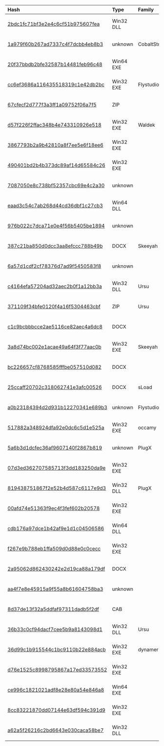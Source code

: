 |Hash|Type|Family|First_Seen|Name|
|:--|:--|:--|:--|:--|
|[2bdc1fc71bf3e2e4c6cf51b975607fea](https://www.virustotal.com/gui/file/2bdc1fc71bf3e2e4c6cf51b975607fea)|Win32 DLL||2020-02-13 01:54:04|mpsvc.dll|
|[1a979f60b267ad7337c4f7dcbb4eb8b3](https://www.virustotal.com/gui/file/1a979f60b267ad7337c4f7dcbb4eb8b3)|unknown|CobaltStrike|2020-01-21 07:43:42|payload.bin|
|[20f37bbdb2bfe32587b14481feb96c48](https://www.virustotal.com/gui/file/20f37bbdb2bfe32587b14481feb96c48)|Win64 EXE||2019-12-06 15:55:52| |
|[cc6ef3686a116435518319c1e42db2bc](https://www.virustotal.com/gui/file/cc6ef3686a116435518319c1e42db2bc)|Win32 EXE|Flystudio|2019-12-01 01:30:48|cc6ef3686a116435518319c1e42db2bc.virus|
|[67cfecf2d777f3a3ff1a09752f06a7f5](https://www.virustotal.com/gui/file/67cfecf2d777f3a3ff1a09752f06a7f5)|ZIP||2019-11-14 05:06:59|google.zip|
|[d57f226f2ffac348b4e743310926e518](https://www.virustotal.com/gui/file/d57f226f2ffac348b4e743310926e518)|Win32 EXE|Waldek|2019-09-14 00:20:22|d57f226f2ffac348b4e743310926e518.virus|
|[3867793b2a9b42810a8f7ee5e6f18ee6](https://www.virustotal.com/gui/file/3867793b2a9b42810a8f7ee5e6f18ee6)|Win32 EXE||2019-08-19 01:00:38|lsass.exe|
|[490401bd2b4b373dc89af14d65584c26](https://www.virustotal.com/gui/file/490401bd2b4b373dc89af14d65584c26)|Win32 EXE||2019-08-03 03:37:07|HaoZipUpdate|
|[7087050e8c738bf52357cbc69e4c2a30](https://www.virustotal.com/gui/file/7087050e8c738bf52357cbc69e4c2a30)|unknown||2019-07-30 09:24:59|mpsvc.mui|
|[eaad3c54c7ab268d44cd36dbf1c27cb3](https://www.virustotal.com/gui/file/eaad3c54c7ab268d44cd36dbf1c27cb3)|Win64 DLL||2019-07-30 09:24:33|%PROGRAMDATA%\s\mpsvc.dll|
|[976b022c7dca71e0e4f56b5405be1894](https://www.virustotal.com/gui/file/976b022c7dca71e0e4f56b5405be1894)|unknown||2019-07-30 07:39:03|English.rtf|
|[387c21ba850d0dcc3aa8efccc788b49b](https://www.virustotal.com/gui/file/387c21ba850d0dcc3aa8efccc788b49b)|DOCX|Skeeyah|2019-06-18 07:48:19|截图.docx|
|[6a57d1cdf2cf78376d7ad9f5450583f8](https://www.virustotal.com/gui/file/6a57d1cdf2cf78376d7ad9f5450583f8)|unknown||2019-06-17 20:15:59|license.rtf|
|[c4164efa57204ad32aec2b0f1a12bb3a](https://www.virustotal.com/gui/file/c4164efa57204ad32aec2b0f1a12bb3a)|Win32 DLL|Ursu|2019-06-17 12:14:46|C4164EFA57204AD32AEC2B0F1A12BB3A.mlw|
|[371109f34bfe0120f4a16f5304463cbf](https://www.virustotal.com/gui/file/371109f34bfe0120f4a16f5304463cbf)|ZIP|Ursu|2019-06-17 12:04:14|KB3023607.zip|
|[c1c9bcbbbcce2ae5116ce82aec4a6dc8](https://www.virustotal.com/gui/file/c1c9bcbbbcce2ae5116ce82aec4a6dc8)|DOCX||2019-05-26 07:15:47|screen.docx|
|[3a8d74bc002e1acae49a64f3f77aac0b](https://www.virustotal.com/gui/file/3a8d74bc002e1acae49a64f3f77aac0b)|Win32 EXE|Skeeyah|2019-05-24 14:12:56|HaoZipUpdate|
|[bc226657cf8768585fffbe057510d082](https://www.virustotal.com/gui/file/bc226657cf8768585fffbe057510d082)|DOCX||2019-05-24 13:31:48|%E6%88%AA%E5%9B%BE.docx|
|[25ccaff20702c318062741e3afc00526](https://www.virustotal.com/gui/file/25ccaff20702c318062741e3afc00526)|DOCX|sLoad|2019-05-17 13:04:46|Pic.docx|
|[a0b23184394d2d931b12270341e689b3](https://www.virustotal.com/gui/file/a0b23184394d2d931b12270341e689b3)|unknown|Flystudio|2019-02-06 20:37:58| |
|[517882a348924dfa92e0dc6c5d1e525a](https://www.virustotal.com/gui/file/517882a348924dfa92e0dc6c5d1e525a)|Win32 EXE|occamy|2019-01-17 16:29:34|svchost.e|
|[5a6b3d1dcfec36af9607140f2867b819](https://www.virustotal.com/gui/file/5a6b3d1dcfec36af9607140f2867b819)|unknown|PlugX|2018-11-19 01:41:56|%ALLUSERSPROFILE%\medialoader\data.dat|
|[07d3ed362707585713f3dd183250da9e](https://www.virustotal.com/gui/file/07d3ed362707585713f3dd183250da9e)|Win32 EXE||2018-11-17 17:05:03|diskshawin.exe|
|[819438751867f2e52b4d587c6117e9d3](https://www.virustotal.com/gui/file/819438751867f2e52b4d587c6117e9d3)|Win32 DLL|PlugX|2018-09-25 13:10:55|rpcss.dll|
|[00afd74e51363f9ec4f3fef602b20578](https://www.virustotal.com/gui/file/00afd74e51363f9ec4f3fef602b20578)|Win32 EXE||2018-09-24 20:28:59|setup443.exe|
|[cdb176a97dce1b42af9e1d1c04506586](https://www.virustotal.com/gui/file/cdb176a97dce1b42af9e1d1c04506586)|Win64 DLL||2018-08-19 05:32:13|mpsvc.dll|
|[f267e9b788eb1ffa509d0d88e0c0cecc](https://www.virustotal.com/gui/file/f267e9b788eb1ffa509d0d88e0c0cecc)|Win32 EXE||2017-12-16 22:49:10|server.exe|
|[2a95062d862430242e2d19ca88a179df](https://www.virustotal.com/gui/file/2a95062d862430242e2d19ca88a179df)|DOCX||2017-09-13 10:17:27|f303b818bb53e5e1e5ad096ec7085c0d304ce94e|
|[aa4f7e8e45915a9f55a8b61604758ba3](https://www.virustotal.com/gui/file/aa4f7e8e45915a9f55a8b61604758ba3)|unknown||2017-05-04 02:48:56|English.rtf|
|[8d37de13f32a5ddfaf97311dadb5f2df](https://www.virustotal.com/gui/file/8d37de13f32a5ddfaf97311dadb5f2df)|CAB||2017-05-03 14:40:45|/var/www/clean-mx/virusesevidence/output.121888854.txt|
|[36b33c0cf94dacf7cee5b9a8143098d1](https://www.virustotal.com/gui/file/36b33c0cf94dacf7cee5b9a8143098d1)|Win32 DLL|Ursu|2016-11-24 06:12:50|%PROGRAMDATA%\googlesrv\goopdate.dll|
|[36d99c1b915544c1bc9110b22e884acb](https://www.virustotal.com/gui/file/36d99c1b915544c1bc9110b22e884acb)|Win32 EXE|dynamer|2016-09-15 10:42:20|%TEMP%\bypass.exe|
|[d76e1525c8998795867a17ed33573552](https://www.virustotal.com/gui/file/d76e1525c8998795867a17ed33573552)|Win32 EXE||2015-09-17 05:04:18|/1.exe|
|[ce996c1821021adf8e28e80a54e846a8](https://www.virustotal.com/gui/file/ce996c1821021adf8e28e80a54e846a8)|Win64 EXE||2015-05-12 19:01:01|c:\Program Files\Microsoft Security Client\MsMpEng.exe|
|[8cc83221870dd07144e63df594c391d9](https://www.virustotal.com/gui/file/8cc83221870dd07144e63df594c391d9)|Win32 EXE||2014-05-14 04:37:37|MsMpEng.exe|
|[a62a5f26216c2bd6643e030caca58be7](https://www.virustotal.com/gui/file/a62a5f26216c2bd6643e030caca58be7)|Win32 DLL||2014-02-05 05:00:19|sysprep.EXE|
